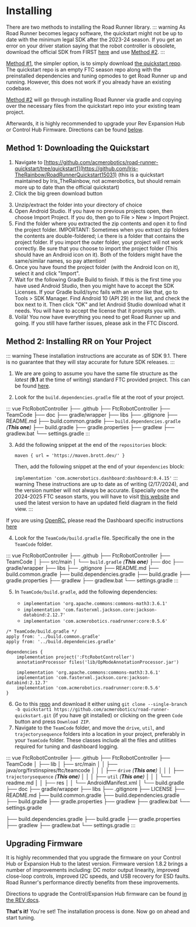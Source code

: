 # Installing

There are two methods to installing the Road Runner library.
::: warning
As Road Runner becomes legacy software, the quickstart might not be up to date with the minimum legal SDK after the 2023-24 season. If you get an error on your driver station saying that the robot controller is obsolete, download the official SDK from FIRST [here](https://github.com/FIRST-Tech-Challenge/FtcRobotController) and use [Method #2](#method-2-installing-rr-on-your-project).
:::

[Method #1](#method-1-downloading-the-quickstart), the simpler option, is to simply download [the quickstart repo](https://github.com/acmerobotics/road-runner-quickstart/tree/quickstart1). The quickstart repo is an empty FTC season repo along with the preinstalled dependencies and tuning opmodes to get Road Runner up and running. However, this does not work if you already have an existing codebase.

[Method #2](#method-2-installing-rr-on-your-project) will go through installing Road Runner via gradle and copying over the necessary files from the quickstart repo into your existing team project.

Afterwards, it is highly recommended to upgrade your Rev Expansion Hub or Control Hub Firmware. Directions can be found [below](#upgrading-firmware).

## Method 1: Downloading the Quickstart

1. Navigate to [https://github.com/acmerobotics/road-runner-quickstart/tree/quickstart1](https://github.com/Iris-TheRainbow/RoadRunnerQuickstart15031) (this is a quickstart maintained by Iris_TheRainbow, not acmerobotics, but should remain more up to date than the official quickstart)
2. Click the big green download button

<VideoDisplay src="./assets/installing/github-download-btn.mp4" width="100%"/>

3. Unzip/extract the folder into your directory of choice
4. Open Android Studio. If you have no previous projects open, then choose Import Project. If you do, then go to File > New > Import Project.
5. Find the folder where you extracted the zip contents and open it to find the project folder. IMPORTANT: Sometimes when you extract zip folders the contents are double-foldered; i.e there is a folder that contains the project folder. If you import the outer folder, your project will not work correctly. Be sure that you choose to import the project folder (This should have an Android icon on it). Both of the folders might have the same/similar names, so pay attention!
6. Once you have found the project folder (with the Android Icon on it), select it and click "Import".
7. Wait for the following Gradle Build to finish. If this is the first time you have used Android Studio, then you might have to accept the SDK Licenses. If your Gradle build/sync fails with an error like that, go to Tools > SDK Manager. Find Android 10 (API 29) in the list, and check the box next to it. Then click "OK" and let Android Studio download what it needs. You will have to accept the license that it prompts you with.
8. Voilà! You now have everything you need to get Road Runner up and going. If you still have farther issues, please ask in the FTC Discord.

## Method 2: Installing RR on Your Project

::: warning
These installation instructions are accurate as of SDK 9.1. There is no guarantee that they will stay accurate for future SDK releases.
:::

1. We are are going to assume you have the same file structure as the _latest_ (**9.1** at the time of writing) standard FTC provided project. This can be found [here](https://github.com/FIRST-Tech-Challenge/FtcRobotController).

2. Look for the `build.dependencies.gradle` file at the root of your project.

<!-- prettier-ignore -->
::: vue
<span class="folder">FtcRobotController</span>
├── <span class="folder">.github</span>
├── <span class="folder">FtcRobotController</span>
├── <span class="folder">TeamCode</span>
├── <span class="folder">doc</span>
├── <span class="folder">gradle/wrapper</span>
├── <span class="folder">libs</span>
├── <span class="file">.gitignore</span>
├── <span class="file">README.md</span>
├── <span class="file">build.common.gradle</span>
├── <span class="file">`build.dependencies.gradle` _(**This one**)_</span>
├── <span class="file">build.gradle</span>
├── <span class="file">gradle.properties</span>
├── <span class="file">gradlew</span>
├── <span class="file">gradlew.bat</span>
└── <span class="file">settings.gradle</span>
:::

3.  Add the following snippet at the end of the `repositories` block:

    `maven { url = 'https://maven.brott.dev/' }`

    Then, add the following snippet at the end of your `dependencies` block:

    `implementation 'com.acmerobotics.dashboard:dashboard:0.4.15'`
::: warning
These instructions are up to date as of writing (2/17/2024), and the version number will not always be accurate. Especially once the 2024-2025 FTC season starts, you will have to visit [this website](https://acmerobotics.github.io/ftc-dashboard/gettingstarted) and used the latest version to have an updated field diagram in the field view.
:::

If you are using [OpenRC](https://github.com/OpenFTC/OpenRC-Turbo), please read the Dashboard specific instructions [here](https://acmerobotics.github.io/ftc-dashboard/gettingstarted)

4. Look for the `TeamCode/build.gradle` file. Specifically the one in the `TeamCode` folder.

<!-- prettier-ignore -->
::: vue
<span class="folder">FtcRobotController</span>
├── <span class="folder">.github</span>
├── <span class="folder">FtcRobotController</span>
├── <span class="folder">TeamCode</span>
│  ├── <span class="folder">src/main</span>
│  └── <span class="file">`build.gradle` _(**This one**)_</span>
├── <span class="folder">doc</span>
├── <span class="folder">gradle/wrapper</span>
├── <span class="folder">libs</span>
├── <span class="file">.gitignore</span>
├── <span class="file">README.md</span>
├── <span class="file">build.common.gradle</span>
├── <span class="file">build.dependencies.gradle</span>
├── <span class="file">build.gradle</span>
├── <span class="file">gradle.properties</span>
├── <span class="file">gradlew</span>
├── <span class="file">gradlew.bat</span>
└── <span class="file">settings.gradle</span>
:::

5. In `TeamCode/build.gradle`, add the following dependencies:

   - `implementation 'org.apache.commons:commons-math3:3.6.1'`
   - `implementation 'com.fasterxml.jackson.core:jackson-databind:2.12.7'`
   - `implementation 'com.acmerobotics.roadrunner:core:0.5.6'`

```groovy{9-11}
/* TeamCode/build.gradle */
apply from: '../build.common.gradle'
apply from: '../build.dependencies.gradle'

dependencies {
    implementation project(':FtcRobotController')
    annotationProcessor files('lib/OpModeAnnotationProcessor.jar')

    implementation 'org.apache.commons:commons-math3:3.6.1'
    implementation 'com.fasterxml.jackson.core:jackson-databind:2.12.7'
    implementation 'com.acmerobotics.roadrunner:core:0.5.6'
}
```

6. Go to this [repo](https://github.com/acmerobotics/road-runner-quickstart/tree/quickstart1) and download it either using `git clone --single-branch -b quickstart1 https://github.com/acmerobotics/road-runner-quickstart.git` (if you have git installed) or clicking on the green `Code` button and press `Download ZIP`.
7. Navigate to the `TeamCode` folder, and move the `drive`, `util`, and `trajectorysequence` folders into a location in your project, preferably in your `TeamCode` folder. These classes include all the files and utilities required for tuning and dashboard logging.

<!-- prettier-ignore -->
::: vue
<span class="folder">FtcRobotController</span>
├── <span class="folder">.github</span>
├── <span class="folder">FtcRobotController</span>
├── <span class="folder">TeamCode</span>
│  ├── <span class="folder">lib</span>
│  ├── <span class="folder">src/main</span>
│  │  ├── <span class="folder">java/org/firstinspires/ftc/teamcode</span>
│  │  │  ├── <span class="folder">`drive` _(**This one**)_</span>
│  │  │  ├── <span class="folder">`trajectorysequence` _(**This one**)_</span>
│  │  │  ├── <span class="folder">`util` _(**This one**)_</span>
│  │  │  └── <span class="folder">readme.md</span>
│  │  ├── <span class="folder">res</span>
│  │  └── <span class="file">AndroidManifest.xml</span>
│  └── <span class="file">build.gradle</span>
├── <span class="folder">doc</span>
├── <span class="folder">gradle/wrapper</span>
├── <span class="folder">libs</span>
├── <span class="file">.gitignore</span>
├── <span class="file">LICENSE</span>
├── <span class="file">README.md</span>
├── <span class="file">build.common.gradle</span>
├── <span class="file">build.dependencies.gradle</span>
├── <span class="file">build.gradle</span>
├── <span class="file">gradle.properties</span>
├── <span class="file">gradlew</span>
├── <span class="file">gradlew.bat</span>
└── <span class="file">settings.gradle</span>

├── <span class="file">build.dependencies.gradle</span>
├── <span class="file">build.gradle</span>
├── <span class="file">gradle.properties</span>
├── <span class="file">gradlew</span>
├── <span class="file">gradlew.bat</span>
└── <span class="file">settings.gradle</span>
:::

## Upgrading Firmware

It is highly recommended that you upgrade the firmware on your Control Hub or Expansion Hub to the latest version. Firmware version 1.8.2 brings a number of improvements including: DC motor output linearity, improved close-loop controls, improved I2C speeds, and USB recovery for ESD faults. Road Runner's performance directly benefits from these improvements.

Directions to upgrade the Control/Expansion Hub firmware can be found [in the REV docs](https://docs.revrobotics.com/rev-control-system/managing-the-control-system/updating-firmware).

**That's it!** You're set! The installation process is done. Now go on ahead and start tuning.
